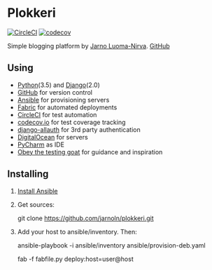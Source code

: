 # Plokkeri

[![CircleCI](https://circleci.com/gh/jarnoln/plokkeri.svg?style=shield)](https://circleci.com/gh/jarnoln/plokkeri)
[![codecov](https://codecov.io/gh/jarnoln/plokkeri/branch/master/graph/badge.svg)](https://codecov.io/gh/jarnoln/plokkeri)

Simple blogging platform by [Jarno Luoma-Nirva](http://jln.fi).
[GitHub](https://github.com/jarnoln/plokkeri)

Using
-----
 - [Python](https://www.python.org/)(3.5) and [Django](https://www.djangoproject.com/)(2.0)
 - [GitHub](https://github.com/jarnoln/plokkeri/) for version control
 - [Ansible](https://www.ansible.com/) for provisioning servers
 - [Fabric](http://www.fabfile.org/) for automated deployments
 - [CircleCI](https://circleci.com/gh/jarnoln/plokkeri) for test automation
 - [codecov.io](https://codecov.io/gh/jarnoln/plokkeri) for test coverage tracking
 - [django-allauth](http://django-allauth.readthedocs.io/en/latest/) for 3rd party authentication 
 - [DigitalOcean](https://www.digitalocean.com/) for servers
 - [PyCharm](https://www.jetbrains.com/pycharm/) as IDE
 - [Obey the testing goat](https://www.obeythetestinggoat.com/) for guidance and inspiration

Installing
----------

1. [Install Ansible](http://docs.ansible.com/ansible/latest/intro_installation.html)

2. Get sources:

    git clone https://github.com/jarnoln/plokkeri.git

3. Add your host to ansible/inventory. Then:

    ansible-playbook -i ansible/inventory ansible/provision-deb.yaml

    fab -f fabfile.py deploy:host=user@host
